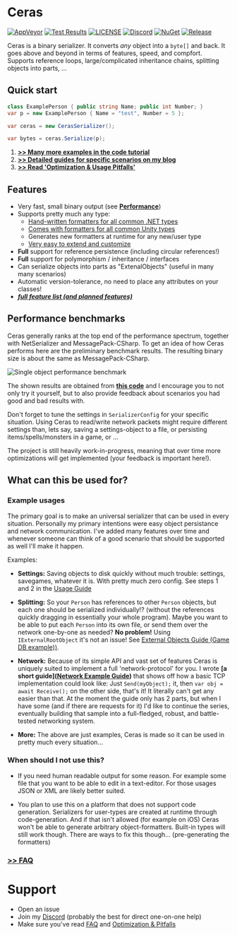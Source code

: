 Ceras
===
[![AppVeyor](https://ci.appveyor.com/api/projects/status/github/rikimaru0345/Ceras?branch=master&svg=true)](https://ci.appveyor.com/project/rikimaru0345/ceras/build/artifacts)  [![Test Results](https://img.shields.io/appveyor/tests/rikimaru0345/ceras.svg)](https://ci.appveyor.com/project/rikimaru0345/ceras/build/tests) [![LICENSE](https://img.shields.io/github/license/rikimaru0345/Ceras.svg)](https://github.com/rikimaru0345/Ceras/blob/master/LICENSE) [![Discord](https://discordapp.com/api/guilds/367211057787305985/embed.png)](https://discord.gg/FGaCX4c) [![NuGet](https://img.shields.io/nuget/v/Ceras.svg?logo=nuget&logoColor=ddd)](https://www.nuget.org/packages/Ceras/)  [![Release](https://img.shields.io/badge/download-70kb%20%5Brelease.zip%5D-blue.svg?logo=appveyor )](https://ci.appveyor.com/project/rikimaru0345/ceras/build/artifacts) 

Ceras is a binary serializer. It converts *any* object into a `byte[]` and back.
It goes above and beyond in terms of features, speed, and compfort.
Supports reference loops, large/complicated inheritance chains, splitting objects into parts, ...

## Quick start

```csharp
class ExamplePerson { public string Name; public int Number; }
var p = new ExamplePerson { Name = "test", Number = 5 };

var ceras = new CerasSerializer();

var bytes = ceras.Serialize(p);
```

1. [**>> Many more examples in the code tutorial**](https://github.com/rikimaru0345/Ceras/blob/master/samples/LiveTesting/Tutorial.cs)
2. [**>> Detailed guides for specific scenarios on my blog**](https://www.rikidev.com/)
3. [**>> Read 'Optimization & Usage Pitfalls'**](https://github.com/rikimaru0345/Ceras/wiki/Optimization-&-Pitfalls)


## Features

- Very fast, small binary output (see **[Performance](https://github.com/rikimaru0345/Ceras#performance-benchmarks)**)
- Supports pretty much any type:
	- [Hand-written formatters for all common .NET types](https://github.com/rikimaru0345/Ceras/wiki/Full-feature-list-&-planned-features#built-in-types)
	- [Comes with formatters for all common Unity types](https://github.com/rikimaru0345/Ceras/tree/master/src/Ceras.UnityAddon)
	- Generates new formatters at runtime for any new/user type
	- [Very easy to extend and customize](https://www.rikidev.com/extending-ceras-with-a-custom-formatter/)
- **Full** support for reference persistence (including circular references!)
- **Full** support for polymorphism / inheritance / interfaces
- Can serialize objects into parts as "ExtenalObjects" (useful in many many scenarios)
- Automatic version-tolerance, no need to place any attributes on your classes!
- ***[full feature list (and planned features)](https://github.com/rikimaru0345/Ceras/wiki/Full-feature-list-&-planned-features)***

## Performance benchmarks
Ceras generally ranks at the top end of the performance spectrum, together with NetSerializer and MessagePack-CSharp.
To get an idea of how Ceras performs here are the preliminary benchmark results.
The resulting binary size is about the same as MessagePack-CSharp.

![Single object performance benchmark](https://i.imgur.com/Q896UgV.png)

The shown results are obtained from **[this code](https://github.com/rikimaru0345/Ceras/blob/master/samples/LiveTesting/Benchmarks.cs)** and I encourage you to not only try it yourself, but to also provide feedback about scenarios you had good and bad results with.

Don't forget to tune the settings in `SerializerConfig` for your specific situation.
Using Ceras to read/write network packets might require different settings than, lets say, saving a settings-object to a file, or persisting items/spells/monsters in a game, or ... 

The project is still heavily work-in-progress, meaning that over time more optimizations will get implemented (your feedback is important here!).

## What can this be used for?

### Example usages
The primary goal is to make an universal serializer that can be used in every situation.
Personally my primary intentions were easy object persistance and network communication.
I've added many features over time and whenever someone can think of a good scenario that should be supported as well I'll make it happen. 

Examples:
- **Settings:**
Saving objects to disk quickly without much trouble: settings, savegames, whatever it  is. With pretty much zero config.
See steps 1 and 2 in the [Usage Guide](https://github.com/rikimaru0345/Ceras/blob/5593ed603630275906dec831eef19564d0a5d94c/LiveTesting/Tutorial.cs#L21)

- **Splitting:**
So your `Person` has references to other `Person` objects, but each one should be serialized individually!? (without the references quickly dragging in essentially your whole program).
Maybe you want to be able to put each `Person` into its own file, or send them over the network one-by-one as needed?
**No problem!** Using `IExternalRootObject` it's not an issue! See [External Objects Guide (Game DB example))](https://github.com/rikimaru0345/Ceras/blob/6a435a6c21c31cc9548dcc40b2d2c1d1d35d9000/samples/LiveTesting/Tutorial.cs#L327).

- **Network:** 
Because of its simple API and vast set of features Ceras is uniquely suited to implement a full 'network-protocol' for you.
I wrote **[a short guide]([Network Example Guide](https://rikidev.com/networking-with-ceras-part-1/))** that shows off how a basic  TCP implementation could look like:
Just `Send(myObject);` it, then `var obj = await Receive();` on the other side, that's it! It literally can't get any easier than that.
At the moment the guide only has 2 parts, but when I have some (and if there are requests for it) I'd like to continue the series, eventually building that sample into a full-fledged, robust, and battle-tested networking system.

- **More:**
The above are just examples, Ceras is made so it can be used in pretty much every situation...

### When should I not use this?

- If you need human readable output for some reason. For example some file that you want to be able to edit in a text-editor. For those usages JSON or XML are likely better suited.

- You plan to use this on a platform that does not support code generation. Serializers for user-types are created at runtime through code-generation. And if that isn't allowed (for example on iOS) Ceras won't be able to generate arbitrary object-formatters. Built-in types will still work though. There are ways to fix this though... (pre-generating the formatters)


### [**>> FAQ**](https://github.com/rikimaru0345/Ceras/wiki/FAQ)

# Support
- Open an issue
- Join my [Discord](https://discord.gg/FGaCX4c) (probably the best for direct one-on-one help)
- Make sure you've read [FAQ](https://github.com/rikimaru0345/Ceras/wiki/FAQ) and [Optimization & Pitfalls](https://github.com/rikimaru0345/Ceras/wiki/Optimization-&-Pitfalls)




